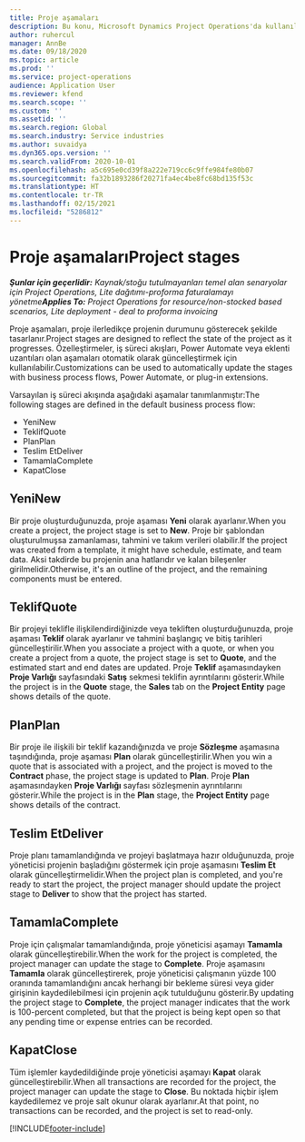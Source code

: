 ```yaml
---
title: Proje aşamaları
description: Bu konu, Microsoft Dynamics Project Operations'da kullanılabilir olan proje aşamaları hakkında bilgiler sağlar.
author: ruhercul
manager: AnnBe
ms.date: 09/18/2020
ms.topic: article
ms.prod: ''
ms.service: project-operations
audience: Application User
ms.reviewer: kfend
ms.search.scope: ''
ms.custom: ''
ms.assetid: ''
ms.search.region: Global
ms.search.industry: Service industries
ms.author: suvaidya
ms.dyn365.ops.version: ''
ms.search.validFrom: 2020-10-01
ms.openlocfilehash: a5c695e0cd39f8a222e719cc6c9ffe984fe80b07
ms.sourcegitcommit: fa32b1893286f20271fa4ec4be8fc68bd135f53c
ms.translationtype: HT
ms.contentlocale: tr-TR
ms.lasthandoff: 02/15/2021
ms.locfileid: "5286812"
---
```

# <a name="project-stages"></a><span data-ttu-id="9aa1c-103">Proje aşamaları</span><span class="sxs-lookup"><span data-stu-id="9aa1c-103">Project stages</span></span>

<span data-ttu-id="9aa1c-104">_**Şunlar için geçerlidir:** Kaynak/stoğu tutulmayanları temel alan senaryolar için Project Operations, Lite dağıtımı-proforma faturalamayı yönetme_</span><span class="sxs-lookup"><span data-stu-id="9aa1c-104">_**Applies To:** Project Operations for resource/non-stocked based scenarios, Lite deployment - deal to proforma invoicing_</span></span>

<span data-ttu-id="9aa1c-105">Proje aşamaları, proje ilerledikçe projenin durumunu gösterecek şekilde tasarlanır.</span><span class="sxs-lookup"><span data-stu-id="9aa1c-105">Project stages are designed to reflect the state of the project as it progresses.</span></span> <span data-ttu-id="9aa1c-106">Özelleştirmeler, iş süreci akışları, Power Automate veya eklenti uzantıları olan aşamaları otomatik olarak güncelleştirmek için kullanılabilir.</span><span class="sxs-lookup"><span data-stu-id="9aa1c-106">Customizations can be used to automatically update the stages with business process flows, Power Automate, or plug-in extensions.</span></span>

<span data-ttu-id="9aa1c-107">Varsayılan iş süreci akışında aşağıdaki aşamalar tanımlanmıştır:</span><span class="sxs-lookup"><span data-stu-id="9aa1c-107">The following stages are defined in the default business process flow:</span></span>

- <span data-ttu-id="9aa1c-108">Yeni</span><span class="sxs-lookup"><span data-stu-id="9aa1c-108">New</span></span>
- <span data-ttu-id="9aa1c-109">Teklif</span><span class="sxs-lookup"><span data-stu-id="9aa1c-109">Quote</span></span>
- <span data-ttu-id="9aa1c-110">Plan</span><span class="sxs-lookup"><span data-stu-id="9aa1c-110">Plan</span></span>
- <span data-ttu-id="9aa1c-111">Teslim Et</span><span class="sxs-lookup"><span data-stu-id="9aa1c-111">Deliver</span></span>
- <span data-ttu-id="9aa1c-112">Tamamla</span><span class="sxs-lookup"><span data-stu-id="9aa1c-112">Complete</span></span>
- <span data-ttu-id="9aa1c-113">Kapat</span><span class="sxs-lookup"><span data-stu-id="9aa1c-113">Close</span></span> 

## <a name="new"></a><span data-ttu-id="9aa1c-114">Yeni</span><span class="sxs-lookup"><span data-stu-id="9aa1c-114">New</span></span>

<span data-ttu-id="9aa1c-115">Bir proje oluşturduğunuzda, proje aşaması **Yeni** olarak ayarlanır.</span><span class="sxs-lookup"><span data-stu-id="9aa1c-115">When you create a project, the project stage is set to **New**.</span></span> <span data-ttu-id="9aa1c-116">Proje bir şablondan oluşturulmuşsa zamanlaması, tahmini ve takım verileri olabilir.</span><span class="sxs-lookup"><span data-stu-id="9aa1c-116">If the project was created from a template, it might have schedule, estimate, and team data.</span></span> <span data-ttu-id="9aa1c-117">Aksi takdirde bu projenin ana hatlarıdır ve kalan bileşenler girilmelidir.</span><span class="sxs-lookup"><span data-stu-id="9aa1c-117">Otherwise, it's an outline of the project, and the remaining components must be entered.</span></span>

## <a name="quote"></a><span data-ttu-id="9aa1c-118">Teklif</span><span class="sxs-lookup"><span data-stu-id="9aa1c-118">Quote</span></span>

<span data-ttu-id="9aa1c-119">Bir projeyi teklifle ilişkilendirdiğinizde veya tekliften oluşturduğunuzda, proje aşaması **Teklif** olarak ayarlanır ve tahmini başlangıç ve bitiş tarihleri güncelleştirilir.</span><span class="sxs-lookup"><span data-stu-id="9aa1c-119">When you associate a project with a quote, or when you create a project from a quote, the project stage is set to **Quote**, and the estimated start and end dates are updated.</span></span> <span data-ttu-id="9aa1c-120">Proje **Teklif** aşamasındayken **Proje Varlığı** sayfasındaki **Satış** sekmesi teklifin ayrıntılarını gösterir.</span><span class="sxs-lookup"><span data-stu-id="9aa1c-120">While the project is in the **Quote** stage, the **Sales** tab on the **Project Entity** page shows details of the quote.</span></span>

## <a name="plan"></a><span data-ttu-id="9aa1c-121">Plan</span><span class="sxs-lookup"><span data-stu-id="9aa1c-121">Plan</span></span>

<span data-ttu-id="9aa1c-122">Bir proje ile ilişkili bir teklif kazandığınızda ve proje **Sözleşme** aşamasına taşındığında, proje aşaması **Plan** olarak güncelleştirilir.</span><span class="sxs-lookup"><span data-stu-id="9aa1c-122">When you win a quote that is associated with a project, and the project is moved to the **Contract** phase, the project stage is updated to **Plan**.</span></span> <span data-ttu-id="9aa1c-123">Proje **Plan** aşamasındayken **Proje Varlığı** sayfası sözleşmenin ayrıntılarını gösterir.</span><span class="sxs-lookup"><span data-stu-id="9aa1c-123">While the project is in the **Plan** stage, the **Project Entity** page shows details of the contract.</span></span>

## <a name="deliver"></a><span data-ttu-id="9aa1c-124">Teslim Et</span><span class="sxs-lookup"><span data-stu-id="9aa1c-124">Deliver</span></span>

<span data-ttu-id="9aa1c-125">Proje planı tamamlandığında ve projeyi başlatmaya hazır olduğunuzda, proje yöneticisi projenin başladığını göstermek için proje aşamasını **Teslim Et** olarak güncelleştirmelidir.</span><span class="sxs-lookup"><span data-stu-id="9aa1c-125">When the project plan is completed, and you're ready to start the project, the project manager should update the project stage to **Deliver** to show that the project has started.</span></span>

## <a name="complete"></a><span data-ttu-id="9aa1c-126">Tamamla</span><span class="sxs-lookup"><span data-stu-id="9aa1c-126">Complete</span></span> 

<span data-ttu-id="9aa1c-127">Proje için çalışmalar tamamlandığında, proje yöneticisi aşamayı **Tamamla** olarak güncelleştirebilir.</span><span class="sxs-lookup"><span data-stu-id="9aa1c-127">When the work for the project is completed, the project manager can update the stage to **Complete**.</span></span> <span data-ttu-id="9aa1c-128">Proje aşamasını **Tamamla** olarak güncelleştirerek, proje yöneticisi çalışmanın yüzde 100 oranında tamamlandığını ancak herhangi bir bekleme süresi veya gider girişinin kaydedilebilmesi için projenin açık tutulduğunu gösterir.</span><span class="sxs-lookup"><span data-stu-id="9aa1c-128">By updating the project stage to **Complete**, the project manager indicates that the work is 100-percent completed, but that the project is being kept open so that any pending time or expense entries can be recorded.</span></span>

## <a name="close"></a><span data-ttu-id="9aa1c-129">Kapat</span><span class="sxs-lookup"><span data-stu-id="9aa1c-129">Close</span></span>

<span data-ttu-id="9aa1c-130">Tüm işlemler kaydedildiğinde proje yöneticisi aşamayı **Kapat** olarak güncelleştirebilir.</span><span class="sxs-lookup"><span data-stu-id="9aa1c-130">When all transactions are recorded for the project, the project manager can update the stage to **Close**.</span></span> <span data-ttu-id="9aa1c-131">Bu noktada hiçbir işlem kaydedilemez ve proje salt okunur olarak ayarlanır.</span><span class="sxs-lookup"><span data-stu-id="9aa1c-131">At that point, no transactions can be recorded, and the project is set to read-only.</span></span>



[!INCLUDE[footer-include](../includes/footer-banner.md)]